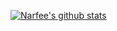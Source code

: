 [![Narfee's github stats](https://github-readme-stats.vercel.app/api?username=Narfee)](https://github.com/anuraghazra/github-readme-stats)
